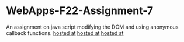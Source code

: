 # WebApps-F22-Assignment-7
An assignment on java script modifying the DOM and using anonymous callback functions.
[hosted at](https://44-563-web-apps-f22.github.io/44563-webapps-assignment-7-S553795/treasure.html)
[hosted at](https://44-563-web-apps-f22.github.io/44563-webapps-assignment-7-S553795/reaction.html)
[hosted at](https://44-563-web-apps-f22.github.io/44563-webapps-assignment-7-S553795/cycler.html)